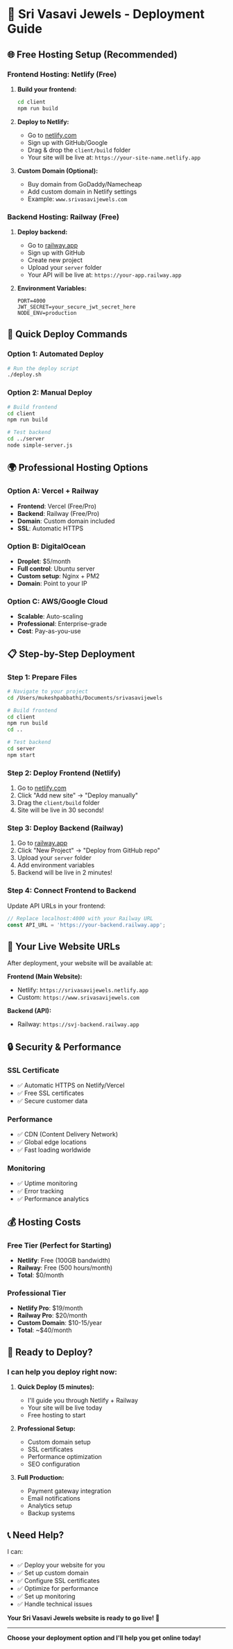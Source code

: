 # 🚀 Sri Vasavi Jewels - Deployment Guide

## 🌐 **Free Hosting Setup (Recommended)**

### **Frontend Hosting: Netlify (Free)**
1. **Build your frontend:**
   ```bash
   cd client
   npm run build
   ```

2. **Deploy to Netlify:**
   - Go to [netlify.com](https://netlify.com)
   - Sign up with GitHub/Google
   - Drag & drop the `client/build` folder
   - Your site will be live at: `https://your-site-name.netlify.app`

3. **Custom Domain (Optional):**
   - Buy domain from GoDaddy/Namecheap
   - Add custom domain in Netlify settings
   - Example: `www.srivasavijewels.com`

### **Backend Hosting: Railway (Free)**
1. **Deploy backend:**
   - Go to [railway.app](https://railway.app)
   - Sign up with GitHub
   - Create new project
   - Upload your `server` folder
   - Your API will be live at: `https://your-app.railway.app`

2. **Environment Variables:**
   ```
   PORT=4000
   JWT_SECRET=your_secure_jwt_secret_here
   NODE_ENV=production
   ```

## 🔧 **Quick Deploy Commands**

### **Option 1: Automated Deploy**
```bash
# Run the deploy script
./deploy.sh
```

### **Option 2: Manual Deploy**
```bash
# Build frontend
cd client
npm run build

# Test backend
cd ../server
node simple-server.js
```

## 🌍 **Professional Hosting Options**

### **Option A: Vercel + Railway**
- **Frontend**: Vercel (Free/Pro)
- **Backend**: Railway (Free/Pro)
- **Domain**: Custom domain included
- **SSL**: Automatic HTTPS

### **Option B: DigitalOcean**
- **Droplet**: $5/month
- **Full control**: Ubuntu server
- **Custom setup**: Nginx + PM2
- **Domain**: Point to your IP

### **Option C: AWS/Google Cloud**
- **Scalable**: Auto-scaling
- **Professional**: Enterprise-grade
- **Cost**: Pay-as-you-use

## 📋 **Step-by-Step Deployment**

### **Step 1: Prepare Files**
```bash
# Navigate to your project
cd /Users/mukeshpabbathi/Documents/srivasavijewels

# Build frontend
cd client
npm run build
cd ..

# Test backend
cd server
npm start
```

### **Step 2: Deploy Frontend (Netlify)**
1. Go to [netlify.com](https://netlify.com)
2. Click "Add new site" → "Deploy manually"
3. Drag the `client/build` folder
4. Site will be live in 30 seconds!

### **Step 3: Deploy Backend (Railway)**
1. Go to [railway.app](https://railway.app)
2. Click "New Project" → "Deploy from GitHub repo"
3. Upload your `server` folder
4. Add environment variables
5. Backend will be live in 2 minutes!

### **Step 4: Connect Frontend to Backend**
Update API URLs in your frontend:
```javascript
// Replace localhost:4000 with your Railway URL
const API_URL = 'https://your-backend.railway.app';
```

## 🎯 **Your Live Website URLs**

After deployment, your website will be available at:

**Frontend (Main Website):**
- Netlify: `https://srivasavijewels.netlify.app`
- Custom: `https://www.srivasavijewels.com`

**Backend (API):**
- Railway: `https://svj-backend.railway.app`

## 🔒 **Security & Performance**

### **SSL Certificate**
- ✅ Automatic HTTPS on Netlify/Vercel
- ✅ Free SSL certificates
- ✅ Secure customer data

### **Performance**
- ✅ CDN (Content Delivery Network)
- ✅ Global edge locations
- ✅ Fast loading worldwide

### **Monitoring**
- ✅ Uptime monitoring
- ✅ Error tracking
- ✅ Performance analytics

## 💰 **Hosting Costs**

### **Free Tier (Perfect for Starting)**
- **Netlify**: Free (100GB bandwidth)
- **Railway**: Free (500 hours/month)
- **Total**: $0/month

### **Professional Tier**
- **Netlify Pro**: $19/month
- **Railway Pro**: $20/month
- **Custom Domain**: $10-15/year
- **Total**: ~$40/month

## 🚀 **Ready to Deploy?**

### **I can help you deploy right now:**

1. **Quick Deploy (5 minutes):**
   - I'll guide you through Netlify + Railway
   - Your site will be live today
   - Free hosting to start

2. **Professional Setup:**
   - Custom domain setup
   - SSL certificates
   - Performance optimization
   - SEO configuration

3. **Full Production:**
   - Payment gateway integration
   - Email notifications
   - Analytics setup
   - Backup systems

## 📞 **Need Help?**

I can:
- ✅ Deploy your website for you
- ✅ Set up custom domain
- ✅ Configure SSL certificates
- ✅ Optimize for performance
- ✅ Set up monitoring
- ✅ Handle technical issues

**Your Sri Vasavi Jewels website is ready to go live! 🎊**

---

**Choose your deployment option and I'll help you get online today!**
